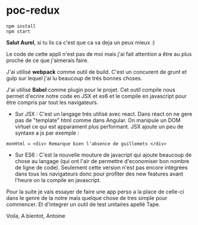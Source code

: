 # poc-redux

```
npm install
npm start
```


**Salut Aurel**, si tu lis ca c'est que ca va deja un peux mieux :)

Le code de cette appli n'est pas de moi mais j'ai fait attention a être au plus proche de ce que j'aimerais faire.

J'ai utilisé **webpack** comme outil de build. C'est un concurent de grunt et gulp sur lequel j'ai lu beaucoup de très bonnes choses.

J'ai utilisé **Babel** comme plugin pour le projet. Cet outil compile nous permet d'ecrire notre code en JSX et es6 et le compile en javascript pour être compris par tout les navigateurs.

- Sur JSX : C'est un langage trés utilisé avec react. Dans réact on ne gere pas de "template" html comme dans Angular. On manipule un DOM virtuel ce qui est apparament plus performant. JSX ajoute un peu de syntaxe a js par exemple :
```{JSX}
monHtml = <div> Remarque bien l'absence de guillemets </div>
```

- Sur ES6 : C'est la nouvelle mouture de javacript qui ajoute beaucoup de chose au langage (qui ont l'air de permettre d'economiser bon nombre de ligne de code). Seulement cette version n'est pas encore intégrées dans tous les navigateurs donc pour profiter des new features avant l'heure on la compile en javascript.

Pour la suite je vais essayer de faire une app perso a la place de celle-ci dans le genre de la notre mais quelque chose de tres simple pour commencer. Et d'integrer un outil de test unitaires apellé Tape.

Voila, A bientot,
Antoine
